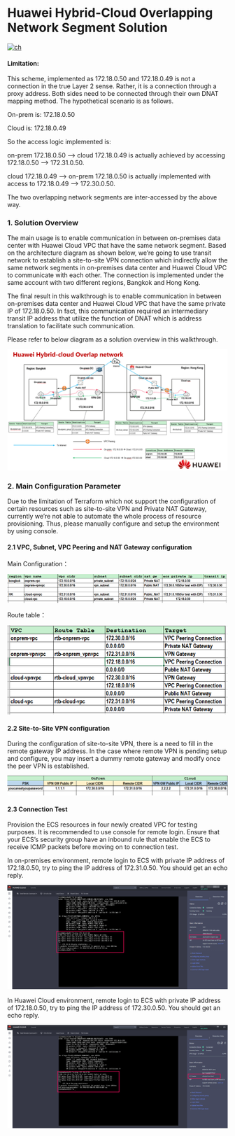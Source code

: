 # Huawei Hybrid-Cloud Overlapping Network Segment Solution

[![ch](https://img.shields.io/badge/lang-ch-red)](https://github.com/terraform-hwcloud-apac-pso-modules/hwcloud-apac-pso-solutions/blob/master/hwcloud-solution-hybridcloud-overlap-network/readme.md)

#### Limitation:

This scheme, implemented as 172.18.0.50 and 172.18.0.49 is not a connection in the true Layer 2 sense. Rather, it is a connection through a proxy address. Both sides need to be connected through their own DNAT mapping method. The hypothetical scenario is as follows.

On-prem is: 172.18.0.50

Cloud is: 172.18.0.49

So the access logic implemented is:

on-prem 172.18.0.50 --> cloud 172.18.0.49 is actually achieved by accessing 172.18.0.50 --> 172.31.0.50.

cloud 172.18.0.49 --> on-prem 172.18.0.50 is actually implemented with access to 172.18.0.49 --> 172.30.0.50.

The two overlapping network segments are inter-accessed by the above way.

### 1. Solution Overview

The main usage is to enable communication in between on-premises data center with Huawei Cloud VPC that have the same network segment. Based on the architecture diagram as shown below, we’re going to use transit network to establish a site-to-site VPN connection which indirectly allow the same network segments in on-premises data center and Huawei Cloud VPC to communicate with each other. The connection is implemented under the same account with two different regions, Bangkok and Hong Kong.

The final result in this walkthrough is to enable communication in between on-premises data center and Huawei Cloud VPC that have the same private IP of 172.18.0.50. In fact, this communication required an intermediary transit IP address that utilize the function of DNAT which is address translation to facilitate such communication.


Please refer to below diagram as a solution overview in this walkthrough.

![arch](./images/arch.png)

### 

### 2. Main Configuration Parameter

Due to the limitation of Terraform which not support the configuration of certain resources such as site-to-site VPN and Private NAT Gateway, currently we’re not able to automate the whole process of resource provisioning. Thus, please manually configure and setup the environment by using console.

#### 2.1 VPC, Subnet, VPC Peering and NAT Gateway configuration

Main Configuration：

![vpc](./images/vpc.png)

Route table：

![rtb](./images/rtb.png)

#### 2.2 Site-to-Site VPN configuration

During the configuration of site-to-site VPN, there is a need to fill in the remote gateway IP address. In the case where remote VPN is pending setup and configure, you may insert a dummy remote gateway and modify once the peer VPN is established. 

![vpn](./images/vpn.png)



#### 2.3 Connection Test

Provision the ECS resources in four newly created VPC for testing purposes. It is recommended to use console for remote login. Ensure that your ECS’s security group have an inbound rule that enable the ECS to receive ICMP packets before moving on to connection test.

In on-premises environment, remote login to ECS with private IP address of 172.18.0.50, try to ping the IP address of 172.31.0.50. You should get an echo reply. 

![onprem-test](./images/onprem-test.png)

In Huawei Cloud environment, remote login to ECS with private IP address of 172.18.0.50, try to ping the IP address of 172.30.0.50. You should get an echo reply. 

![cloud-test](./images/cloud-test.png)
